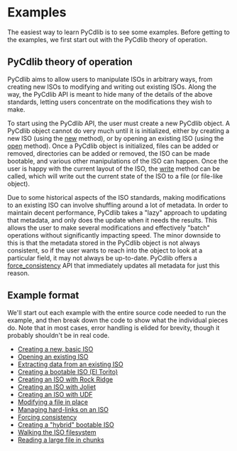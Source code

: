 # Examples
The easiest way to learn PyCdlib is to see some examples.  Before getting to the examples, we first start out with the PyCdlib theory of operation.

## PyCdlib theory of operation
PyCdlib aims to allow users to manipulate ISOs in arbitrary ways, from creating new ISOs to modifying and writing out existing ISOs.  Along the way, the PyCdlib API is meant to hide many of the details of the above standards, letting users concentrate on the modifications they wish to make.

To start using the PyCdlib API, the user must create a new PyCdlib object.  A PyCdlib object cannot do very much until it is initialized, either by creating a new ISO (using the [new](pycdlib-api.html#PyCdlib-new) method), or by opening an existing ISO (using the [open](pycdlib-api.html#PyCdlib-open) method).  Once a PyCdlib object is initialized, files can be added or removed, directories can be added or removed, the ISO can be made bootable, and various other manipulations of the ISO can happen.  Once the user is happy with the current layout of the ISO, the [write](pycdlib-api.html#PyCdlib-write) method can be called, which will write out the current state of the ISO to a file (or file-like object).

Due to some historical aspects of the ISO standards, making modifications to an existing ISO can involve shuffling around a lot of metadata.  In order to maintain decent performance, PyCdlib takes a "lazy" approach to updating that metadata, and only does the update when it needs the results.  This allows the user to make several modifications and effectively "batch" operations without significantly impacting speed.  The minor downside to this is that the metadata stored in the PyCdlib object is not always consistent, so if the user wants to reach into the object to look at a particular field, it may not always be up-to-date.  PyCdlib offers a [force\_consistency](pycdlib-api.html#PyCdlib-force_consistency) API that immediately updates all metadata for just this reason.

## Example format

We'll start out each example with the entire source code needed to run the example, and then break down the code to show what the individual pieces do.  Note that in most cases, error handling is elided for brevity, though it probably shouldn't be in real code.

* [Creating a new, basic ISO](example-creating-new-basic-iso.md)
* [Opening an existing ISO](example-opening-existing-iso.md)
* [Extracting data from an existing ISO](example-extracting-data-from-iso.md)
* [Creating a bootable ISO (El Torito)](example-creatking-bootable-iso.md)
* [Creating an ISO with Rock Ridge](example-creating-rock-ridge-iso.md)
* [Creating an ISO with Joliet](example-creating-joliet-iso.md)
* [Creating an ISO with UDF](example-creating-udf-iso.md)
* [Modifying a file in place](example-modifying-file-in-place.md)
* [Managing hard-links on an ISO](example-managing-hard-links.md)
* [Forcing consistency](example-forcing-consistency.md)
* [Creating a "hybrid" bootable ISO](example-creating-hybrid-bootable-iso.md)
* [Walking the ISO filesystem](example-walking-iso-filesystem.md)
* [Reading a large file in chunks](example-reading-file-in-chunks.md)
